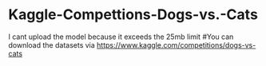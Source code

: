 # Kaggle-Compettions-Dogs-vs.-Cats
I cant upload the model because it exceeds the 25mb limit
#You can download the datasets via https://www.kaggle.com/competitions/dogs-vs-cats
